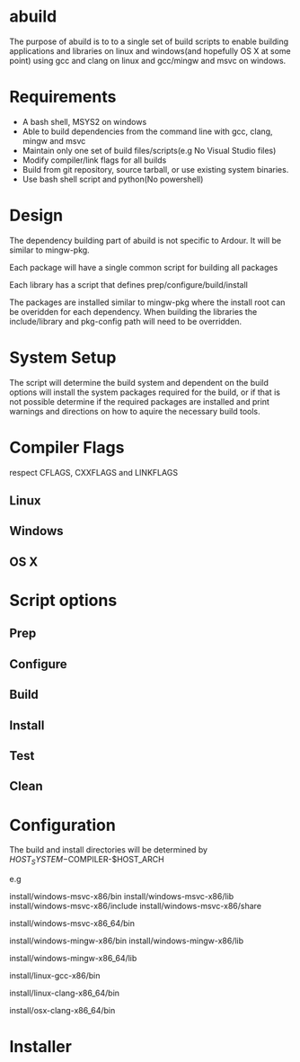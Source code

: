 # abuild

The purpose of abuild is to to a single set of build scripts to enable
building applications and libraries on linux and windows(and hopefully OS X at
some point) using gcc and clang on linux and gcc/mingw and msvc on windows.

# Requirements

- A bash shell, MSYS2 on windows
- Able to build dependencies from the command line with gcc, clang, mingw and msvc
- Maintain only one set of build files/scripts(e.g No Visual Studio files)
- Modify compiler/link flags for all builds
- Build from git repository, source tarball, or use existing system binaries.
- Use bash shell script and python(No powershell)

# Design

The dependency building part of abuild is not specific to Ardour. It will be
similar to mingw-pkg.

Each package will have a single common script for building all packages

Each library has a script that defines prep/configure/build/install

The packages are installed similar to mingw-pkg where the install root can be
overidden for each dependency. When building the libraries the include/library
and pkg-config path will need to be overridden.

# System Setup

The script will determine the build system and dependent on the build options
will install the system packages required for the build, or if that is not
possible determine if the required packages are installed and print warnings
and directions on how to aquire the necessary build tools.

# Compiler Flags

respect CFLAGS, CXXFLAGS and LINKFLAGS

## Linux

## Windows

## OS X

# Script options

## Prep

## Configure

## Build

## Install

## Test

## Clean

# Configuration

The build and install directories will be determined by
$HOST_SYSTEM-$COMPILER-$HOST_ARCH 

e.g

install/windows-msvc-x86/bin
install/windows-msvc-x86/lib
install/windows-msvc-x86/include
install/windows-msvc-x86/share

install/windows-msvc-x86_64/bin

install/windows-mingw-x86/bin
install/windows-mingw-x86/lib

install/windows-mingw-x86_64/lib

install/linux-gcc-x86/bin

install/linux-clang-x86_64/bin

install/osx-clang-x86_64/bin

# Installer
